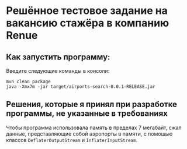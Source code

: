 # Решённое тестовое задание на вакансию стажёра в компанию Renue

## Как запустить программу:

Введите следующие команды в консоли:

```
mvn clean package
java -Xmx7m -jar target/airports-search-0.0.1-RELEASE.jar
```

## Решения, которые я принял при разработке программы, не указанные в требованиях

Чтобы программа использовала память в пределах 7 мегабайт, сжал данные, представляющие собой аэропорты в памяти, с помощью классов `DeflaterOutputStream` и `InflaterInputStream`.
